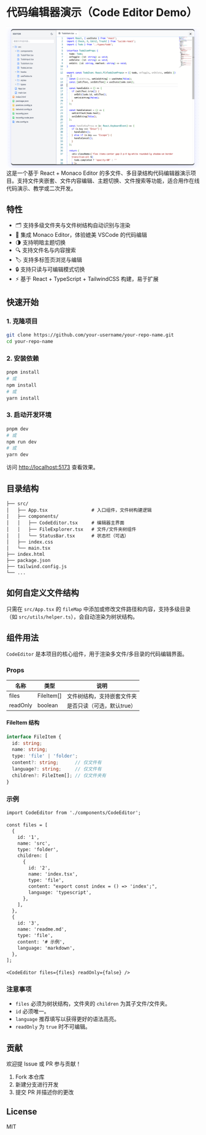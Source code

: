 # 代码编辑器演示（Code Editor Demo）

![项目界面预览](./images/preview.jpg)
这是一个基于 React + Monaco Editor 的多文件、多目录结构代码编辑器演示项目。支持文件夹嵌套、文件内容编辑、主题切换、文件搜索等功能，适合用作在线代码演示、教学或二次开发。

## 特性

- 🗂️ 支持多级文件夹与文件树结构自动识别与渲染
- 📝 集成 Monaco Editor，体验媲美 VSCode 的代码编辑
- 🌗 支持明暗主题切换
- 🔍 支持文件名与内容搜索
- 🏷️ 支持多标签页浏览与编辑
- 🔒 支持只读与可编辑模式切换
- ⚡ 基于 React + TypeScript + TailwindCSS 构建，易于扩展

## 快速开始

### 1. 克隆项目

```bash
git clone https://github.com/your-username/your-repo-name.git
cd your-repo-name
```

### 2. 安装依赖

```bash
pnpm install
# 或
npm install
# 或
yarn install
```

### 3. 启动开发环境

```bash
pnpm dev
# 或
npm run dev
# 或
yarn dev
```

访问 [http://localhost:5173](http://localhost:5173) 查看效果。

## 目录结构

```
├── src/
│   ├── App.tsx                # 入口组件，文件树构建逻辑
│   ├── components/
│   │   ├── CodeEditor.tsx     # 编辑器主界面
│   │   ├── FileExplorer.tsx   # 文件/文件夹树组件
│   │   └── StatusBar.tsx      # 状态栏（可选）
│   ├── index.css
│   └── main.tsx
├── index.html
├── package.json
├── tailwind.config.js
└── ...
```

## 如何自定义文件结构

只需在 `src/App.tsx` 的 `fileMap` 中添加或修改文件路径和内容，支持多级目录（如 `src/utils/helper.ts`），会自动渲染为树状结构。

## <CodeEditor /> 组件用法

`CodeEditor` 是本项目的核心组件，用于渲染多文件/多目录的代码编辑界面。

### Props

| 名称      | 类型         | 说明                       |
| --------- | ------------ | -------------------------- |
| files     | FileItem[]   | 文件树结构，支持嵌套文件夹 |
| readOnly  | boolean      | 是否只读（可选，默认true） |

#### FileItem 结构

```ts
interface FileItem {
  id: string;
  name: string;
  type: 'file' | 'folder';
  content?: string;      // 仅文件有
  language?: string;     // 仅文件有
  children?: FileItem[]; // 仅文件夹有
}
```

### 示例

```tsx
import CodeEditor from './components/CodeEditor';

const files = [
  {
    id: '1',
    name: 'src',
    type: 'folder',
    children: [
      {
        id: '2',
        name: 'index.tsx',
        type: 'file',
        content: "export const index = () => 'index';",
        language: 'typescript',
      },
    ],
  },
  {
    id: '3',
    name: 'readme.md',
    type: 'file',
    content: '# 示例',
    language: 'markdown',
  },
];

<CodeEditor files={files} readOnly={false} />
```

### 注意事项
- `files` 必须为树状结构，文件夹的 `children` 为其子文件/文件夹。
- `id` 必须唯一。
- `language` 推荐填写以获得更好的语法高亮。
- `readOnly` 为 `true` 时不可编辑。

## 贡献

欢迎提 Issue 或 PR 参与贡献！

1. Fork 本仓库
2. 新建分支进行开发
3. 提交 PR 并描述你的更改

## License

MIT 